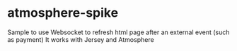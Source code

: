 # atmosphere-spike
Sample to use Websocket to refresh html page after an external event (such as payment)
It works with Jersey and Atmosphere

